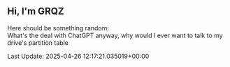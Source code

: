 ## Hi, I'm GRQZ
Here should be something random:  
What's the deal with ChatGPT anyway, why would I ever want to talk to my drive's partition table


Last Update: 2025-04-26 12:17:21.035019+00:00
